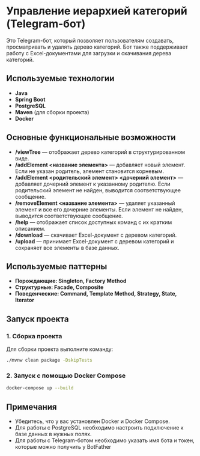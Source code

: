 # Управление иерархией категорий (Telegram-бот)

Это Telegram-бот, который позволяет пользователям создавать, просматривать и удалять дерево категорий. Бот также поддерживает работу с Excel-документами для загрузки и скачивания дерева категорий.

## Используемые технологии

- **Java**
- **Spring Boot**
- **PostgreSQL**
- **Maven** (для сборки проекта)
- **Docker**

## Основные функциональные возможности

- **/viewTree** — отображает дерево категорий в структурированном виде.
- **/addElement <название элемента>** — добавляет новый элемент. Если не указан родитель, элемент становится корневым.
- **/addElement <родительский элемент> <дочерний элемент>** — добавляет дочерний элемент к указанному родителю. Если родительский элемент не найден, выводится соответствующее сообщение.
- **/removeElement <название элемента>** — удаляет указанный элемент и все его дочерние элементы. Если элемент не найден, выводится соответствующее сообщение.
- **/help** — отображает список доступных команд с их кратким описанием.
- **/download** — скачивает Excel-документ с деревом категорий.
- **/upload** — принимает Excel-документ с деревом категорий и сохраняет все элементы в базе данных.

## Используемые паттерны

- **Порождающие: Singleton, Factory Method**
- **Структурные: Facade, Composite**
- **Поведенческие: Command, Template Method, Strategy, State, Iterator**

## Запуск проекта

### 1. Сборка проекта

Для сборки проекта выполните команду:

```bash
./mvnw clean package -DskipTests
```

### 2. Запуск с помощью Docker Compose

```bash
docker-compose up --build
```
## Примечания

- Убедитесь, что у вас установлен Docker и Docker Compose.
- Для работы с PostgreSQL необходимо настроить подключение к базе данных в нужных полях.
- Для работы с Telegram-ботом необходимо указать имя бота и токен, которые можно получить у BotFather

